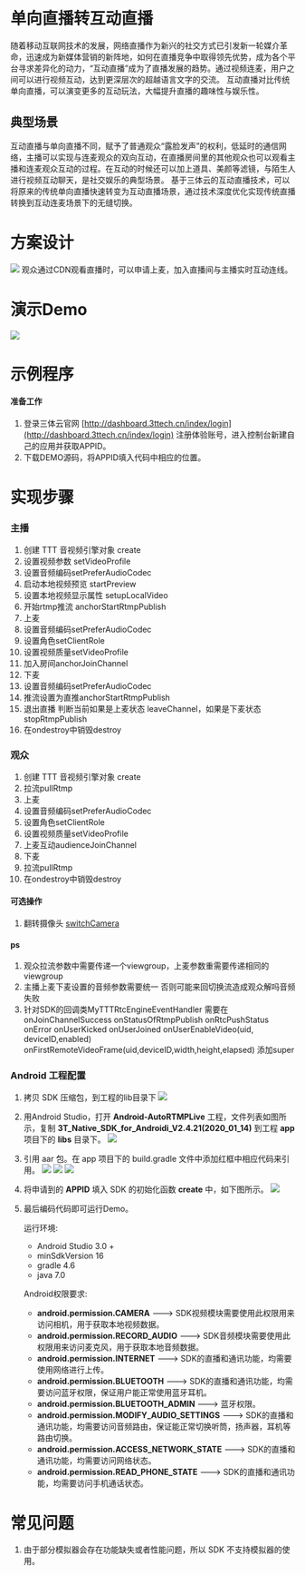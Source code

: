 # 单向直播转互动直播
随着移动互联网技术的发展，网络直播作为新兴的社交方式已引发新一轮媒介革命，迅速成为新媒体营销的新阵地，如何在直播竞争中取得领先优势，成为各个平台寻求差异化的动力，“互动直播”成为了直播发展的趋势。通过视频连麦，用户之间可以进行视频互动，达到更深层次的超越语言文字的交流。
互动直播对比传统单向直播，可以演变更多的互动玩法，大幅提升直播的趣味性与娱乐性。

## 典型场景
互动直播与单向直播不同，赋予了普通观众“露脸发声”的权利，低延时的通信网络，主播可以实现与连麦观众的双向互动，在直播房间里的其他观众也可以观看主播和连麦观众互动的过程。在互动的时候还可以加上道具、美颜等滤镜，与陌生人进行视频互动聊天，是社交娱乐的典型场景。
基于三体云的互动直播技术，可以将原来的传统单向直播快速转变为互动直播场景，通过技术深度优化实现传统直播转换到互动连麦场景下的无缝切换。

# 方案设计
<img src='InteractLive.png'/>
观众通过CDN观看直播时，可以申请上麦，加入直播间与主播实时互动连线。

# 演示Demo
<img src='qrcode.png'/>

# 示例程序

#### 准备工作
1. 登录三体云官网 [http://dashboard.3ttech.cn/index/login](http://dashboard.3ttech.cn/index/login) 注册体验账号，进入控制台新建自己的应用并获取APPID。
2. 下载DEMO源码，将APPID填入代码中相应的位置。

# 实现步骤

### 主播

1.	创建 TTT 音视频引擎对象 create
2.	设置视频参数 setVideoProfile
3.	设置音频编码setPreferAudioCodec
4.	启动本地视频预览 startPreview
5.	设置本地视频显示属性 setupLocalVideo
6.	开始rtmp推流 anchorStartRtmpPublish
7.	上麦
8.	设置音频编码setPreferAudioCodec
9.	设置角色setClientRole
10.	设置视频质量setVideoProfile
11.	加入房间anchorJoinChannel
12.	下麦
13.	设置音频编码setPreferAudioCodec
14.	推流设置为直推anchorStartRtmpPublish
15.	退出直播 判断当前如果是上麦状态 leaveChannel，如果是下麦状态stopRtmpPublish
16.	在ondestroy中销毁destroy

### 观众
1.	创建 TTT 音视频引擎对象 create
2.	拉流pullRtmp
3.	上麦
4.	设置音频编码setPreferAudioCodec
5.	设置角色setClientRole
6.	设置视频质量setVideoProfile
7.	上麦互动audienceJoinChannel
8.	下麦
9.	拉流pullRtmp
10.	在ondestroy中销毁destroy

#### 可选操作
1. 翻转摄像头 [switchCamera](http://www.3ttech.cn/index.php?menu=72&type=Android#switchCamera) 

#### ps

1.	观众拉流参数中需要传递一个viewgroup，上麦参数重需要传递相同的viewgroup
2.	主播上麦下麦设置的音频参数需要统一 否则可能来回切换流造成观众解吗音频失败
3.	针对SDK的回调类MyTTTRtcEngineEventHandler 需要在onJoinChannelSuccess  onStatusOfRtmpPublish  onRtcPushStatus  onError  onUserKicked  onUserJoined  onUserEnableVideo(uid, deviceID,enabled)  onFirstRemoteVideoFrame(uid,deviceID,width,height,elapsed) 添加super


### Android 工程配置

1. 拷贝 SDK 压缩包，到工程的lib目录下
![](Android_1.png)
2. 用Android Studio，打开 **Android-AutoRTMPLive** 工程，文件列表如图所示，复制 **3T_Native_SDK_for_Androidi_V2.4.21(2020_01_14)** 到工程 **app** 项目下的 **libs** 目录下。
![](Android_2.png)
3. 引用 aar 包。在 app 项目下的 build.gradle 文件中添加红框中相应代码来引用。
![](Android_3.png)
![](Android_4.png)
![](Android_5.png)

4. 将申请到的 **APPID** 填入 SDK 的初始化函数 **create** 中，如下图所示。
![](Android_6.png)
5. 最后编码代码即可运行Demo。

	运行环境:
    * Android Studio 3.0 +
    * minSdkVersion 16
    * gradle 4.6
    * java 7.0

	Android权限要求:
	
	  * **android.permission.CAMERA** ---> SDK视频模块需要使用此权限用来访问相机，用于获取本地视频数据。
     * **android.permission.RECORD_AUDIO** ---> SDK音频模块需要使用此权限用来访问麦克风，用于获取本地音频数据。
     * **android.permission.INTERNET** ---> SDK的直播和通讯功能，均需要使用网络进行上传。
     * **android.permission.BLUETOOTH** ---> SDK的直播和通讯功能，均需要访问蓝牙权限，保证用户能正常使用蓝牙耳机。
     * **android.permission.BLUETOOTH_ADMIN** ---> 蓝牙权限。
     * **android.permission.MODIFY\_AUDIO\_SETTINGS** ---> SDK的直播和通讯功能，均需要访问音频路由，保证能正常切换听筒，扬声器，耳机等路由切换。
     * **android.permission.ACCESS\_NETWORK\_STATE** ---> SDK的直播和通讯功能，均需要访问网络状态。
     * **android.permission.READ\_PHONE\_STATE** ---> SDK的直播和通讯功能，均需要访问手机通话状态。

# 常见问题
1. 由于部分模拟器会存在功能缺失或者性能问题，所以 SDK 不支持模拟器的使用。

